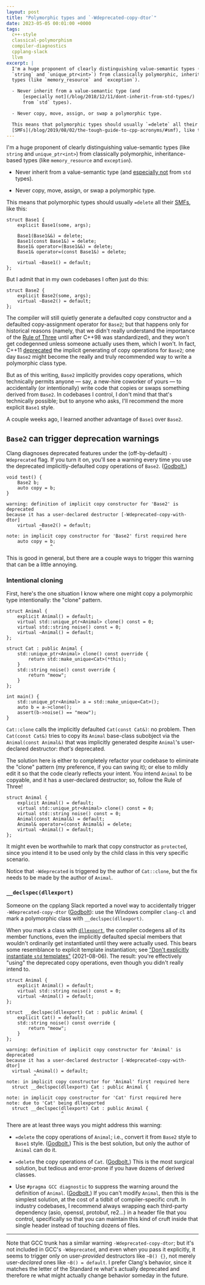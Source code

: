 ```yaml
---
layout: post
title: "Polymorphic types and `-Wdeprecated-copy-dtor`"
date: 2023-05-05 00:01:00 +0000
tags:
  c++-style
  classical-polymorphism
  compiler-diagnostics
  cpplang-slack
  llvm
excerpt: |
  I'm a huge proponent of clearly distinguishing value-semantic types (like
  `string` and `unique_ptr<int>`) from classically polymorphic, inheritance-based
  types (like `memory_resource` and `exception`).

  - Never inherit from a value-semantic type (and
      [especially not](/blog/2018/12/11/dont-inherit-from-std-types/)
      from `std` types).

  - Never copy, move, assign, or swap a polymorphic type.

  This means that polymorphic types should usually `=delete` all their
  [SMFs](/blog/2019/08/02/the-tough-guide-to-cpp-acronyms/#smf), like this:
---
```


I'm a huge proponent of clearly distinguishing value-semantic types (like
`string` and `unique_ptr<int>`) from classically polymorphic, inheritance-based
types (like `memory_resource` and `exception`).

- Never inherit from a value-semantic type (and
    [especially not](/blog/2018/12/11/dont-inherit-from-std-types/)
    from `std` types).

- Never copy, move, assign, or swap a polymorphic type.

This means that polymorphic types should usually `=delete` all their
[SMFs](/blog/2019/08/02/the-tough-guide-to-cpp-acronyms/#smf), like this:

    struct Base1 {
        explicit Base1(some, args);

        Base1(Base1&&) = delete;
        Base1(const Base1&) = delete;
        Base1& operator=(Base1&&) = delete;
        Base1& operator=(const Base1&) = delete;

        virtual ~Base1() = default;
    };

But I admit that in my own codebases I often just do this:

    struct Base2 {
        explicit Base2(some, args);
        virtual ~Base2() = default;
    };

The compiler will still quietly generate a defaulted copy constructor
and a defaulted copy-assignment operator for `Base2`; but that happens only for historical
reasons (namely, that we didn't really understand the importance of the
[Rule of Three](https://en.cppreference.com/w/cpp/language/rule_of_three)
until after C++98 was standardized), and they won't get codegenned unless someone actually
uses them, which I won't. In fact, C++11 [deprecated](https://eel.is/c++draft/depr.impldec)
the implicit generating of copy operations for `Base2`; one day `Base2` might become
the really and truly recommended way to write a polymorphic class type.

But as of this writing, `Base2` implicitly provides copy operations, which technically
permits anyone — say, a new-hire coworker of yours — to accidentally (or intentionally)
write code that copies or swaps something derived from `Base2`. In codebases I control,
I don't mind that that's technically possible; but to anyone who asks, I'll recommend
the more explicit `Base1` style.

A couple weeks ago, I learned another advantage of `Base1` over `Base2`.


## `Base2` can trigger deprecation warnings

Clang diagnoses deprecated features under the (off-by-default) `-Wdeprecated` flag.
If you turn it on, you'll see a warning every time you use the deprecated
implicitly-defaulted copy operations of `Base2`. ([Godbolt.](https://godbolt.org/z/cc3hW3dTc))

    void test() {
        Base2 b;
        auto copy = b;
    }

    warning: definition of implicit copy constructor for 'Base2' is deprecated
    because it has a user-declared destructor [-Wdeprecated-copy-with-dtor]
        virtual ~Base2() = default;
                ^
    note: in implicit copy constructor for 'Base2' first required here
        auto copy = b;
                    ^

This is good in general, but there are a couple ways to trigger this warning
that can be a little annoying.


### Intentional cloning

First, here's the one situation I know where one might copy a polymorphic type
intentionally: the "clone" pattern.

    struct Animal {
        explicit Animal() = default;
        virtual std::unique_ptr<Animal> clone() const = 0;
        virtual std::string noise() const = 0;
        virtual ~Animal() = default;
    };

    struct Cat : public Animal {
        std::unique_ptr<Animal> clone() const override {
            return std::make_unique<Cat>(*this);
        }
        std::string noise() const override {
            return "meow";
        }
    };

    int main() {
        std::unique_ptr<Animal> a = std::make_unique<Cat>();
        auto b = a->clone();
        assert(b->noise() == "meow");
    }

`Cat::clone` calls the implicitly defaulted `Cat(const Cat&)`: no problem.
Then `Cat(const Cat&)` tries to copy its `Animal` base-class subobject via the
`Animal(const Animal&)` that was implicitly generated despite `Animal`'s user-declared
destructor: _that's_ deprecated.

The solution here is either to completely refactor your codebase to eliminate
the "clone" pattern (my preference, if you can swing it); or else to mildly edit it
so that the code clearly reflects your intent. You intend `Animal` to be copyable,
and it has a user-declared destructor; so, follow the Rule of Three!

    struct Animal {
        explicit Animal() = default;
        virtual std::unique_ptr<Animal> clone() const = 0;
        virtual std::string noise() const = 0;
        Animal(const Animal&) = default;
        Animal& operator=(const Animal&) = delete;
        virtual ~Animal() = default;
    };

It might even be worthwhile to mark that copy constructor as `protected`, since
you intend it to be used only by the child class in this very specific scenario.

Notice that `-Wdeprecated` is triggered by the author of `Cat::clone`, but the
fix needs to be made by the author of `Animal`.


### `__declspec(dllexport)`

Someone on the cpplang Slack reported a novel way to accidentally trigger `-⁠Wdeprecated-copy-dtor`
([Godbolt](https://godbolt.org/z/KGorsez8f)): use the Windows compiler
`clang-cl` and mark a polymorphic class with `__declspec(dllexport)`.

When you mark a class with [`dllexport`](https://learn.microsoft.com/en-us/cpp/build/exporting-from-a-dll-using-declspec-dllexport),
the compiler codegens all of its member functions, even the implicitly defaulted special
members that wouldn't ordinarily get instantiated until they were actually used.
This bears some resemblance to explicit template instantiation; see
["Don't explicitly instantiate `std` templates"](/blog/2021/08/06/dont-explicitly-instantiate-std-templates/) (2021-08-06).
The result: you're effectively "using" the deprecated copy operations, even though
you didn't really intend to.

    struct Animal {
        explicit Animal() = default;
        virtual std::string noise() const = 0;
        virtual ~Animal() = default;
    };

    struct __declspec(dllexport) Cat : public Animal {
        explicit Cat() = default;
        std::string noise() const override {
            return "meow";
        }
    };

    warning: definition of implicit copy constructor for 'Animal' is deprecated
    because it has a user-declared destructor [-Wdeprecated-copy-with-dtor]
      virtual ~Animal() = default;
              ^
    note: in implicit copy constructor for 'Animal' first required here
      struct __declspec(dllexport) Cat : public Animal {
                                   ^
    note: in implicit copy constructor for 'Cat' first required here
    note: due to 'Cat' being dllexported
      struct __declspec(dllexport) Cat : public Animal {
                        ^

There are at least three ways you might address this warning:

- `=delete` the copy operations of `Animal`; i.e., convert it from `Base2` style
    to `Base1` style. ([Godbolt.](https://godbolt.org/z/hPcb55Txq))
    This is the best solution, but only the author of `Animal` can do it.

- `=delete` the copy operations of `Cat`. ([Godbolt.](https://godbolt.org/z/T4bP58c5a))
    This is the most surgical solution, but tedious and error-prone if you have dozens
    of derived classes.

- Use `#pragma GCC diagnostic` to suppress the warning around the definition of `Animal`.
    ([Godbolt.](https://godbolt.org/z/38v8xsYsh)) If you can't modify `Animal`,
    then this is the simplest solution, at the cost of a tidbit of compiler-specific cruft.
    In industry codebases, I recommend always wrapping each third-party dependency
    (asio, openssl, protobuf, re2...) in a header file that you control, specifically
    so that you can maintain this kind of cruft inside that single header
    instead of touching dozens of files.

----

Note that GCC trunk has a similar warning `-Wdeprecated-copy-dtor`; but
it's not included in GCC's `-Wdeprecated`, and even when you pass it explicitly, it
seems to trigger only on user-<i>provided</i> destructors like `~B() {}`, not merely
user-<i>declared</i> ones like `~B() = default`. I prefer Clang's behavior, since
it matches the letter of the Standard re what's actually deprecated and therefore re
what might actually change behavior someday in the future.
